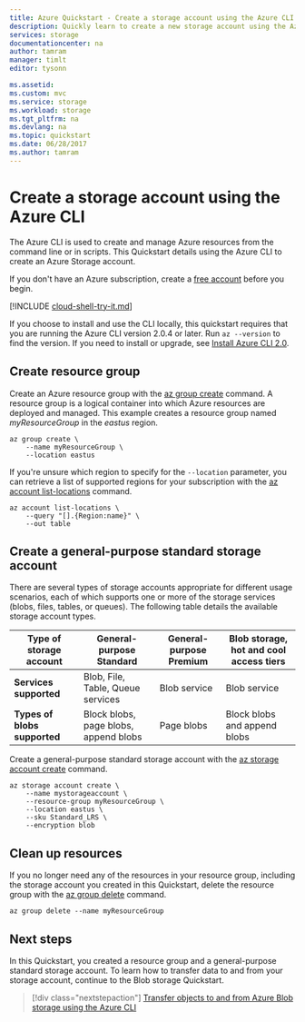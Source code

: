 ```yaml
---
title: Azure Quickstart - Create a storage account using the Azure CLI | Microsoft Docs
description: Quickly learn to create a new storage account using the Azure CLI.
services: storage
documentationcenter: na
author: tamram
manager: timlt
editor: tysonn

ms.assetid:
ms.custom: mvc
ms.service: storage
ms.workload: storage
ms.tgt_pltfrm: na
ms.devlang: na
ms.topic: quickstart
ms.date: 06/28/2017
ms.author: tamram
---
```


# Create a storage account using the Azure CLI

The Azure CLI is used to create and manage Azure resources from the command line or in scripts. This Quickstart details using the Azure CLI to create an Azure Storage account.

If you don't have an Azure subscription, create a [free account](https://azure.microsoft.com/free/?WT.mc_id=A261C142F) before you begin.

[!INCLUDE [cloud-shell-try-it.md](../../../includes/cloud-shell-try-it.md)]

If you choose to install and use the CLI locally, this quickstart requires that you are running the Azure CLI version 2.0.4 or later. Run `az --version` to find the version. If you need to install or upgrade, see [Install Azure CLI 2.0](/cli/azure/install-azure-cli). 

## Create resource group

Create an Azure resource group with the [az group create](/cli/azure/group#create) command. A resource group is a logical container into which Azure resources are deployed and managed. This example creates a resource group named *myResourceGroup* in the *eastus* region.

```azurecli-interactive
az group create \
    --name myResourceGroup \
    --location eastus
```

If you're unsure which region to specify for the `--location` parameter, you can retrieve a list of supported regions for your subscription with the [az account list-locations](/cli/azure/account#list) command.

```azurecli-interactive
az account list-locations \
    --query "[].{Region:name}" \
    --out table
```

## Create a general-purpose standard storage account

There are several types of storage accounts appropriate for different usage scenarios, each of which supports one or more of the storage services (blobs, files, tables, or queues). The following table details the available storage account types.

|**Type of storage account**|**General-purpose Standard**|**General-purpose Premium**|**Blob storage, hot and cool access tiers**|
|-----|-----|-----|-----|
|**Services supported**| Blob, File, Table, Queue services | Blob service | Blob service|
|**Types of blobs supported**|Block blobs, page blobs, append blobs | Page blobs | Block blobs and append blobs|

Create a general-purpose standard storage account with the [az storage account create](/cli/azure/storage/account#create) command.

```azurecli-interactive
az storage account create \
    --name mystorageaccount \
    --resource-group myResourceGroup \
    --location eastus \
    --sku Standard_LRS \
    --encryption blob
```

## Clean up resources

If you no longer need any of the resources in your resource group, including the storage account you created in this Quickstart, delete the resource group with the [az group delete](/cli/azure/group#delete) command.

```azurecli-interactive
az group delete --name myResourceGroup
```

## Next steps

In this Quickstart, you created a resource group and a general-purpose standard storage account. To learn how to transfer data to and from your storage account, continue to the Blob storage Quickstart.

> [!div class="nextstepaction"]
> [Transfer objects to and from Azure Blob storage using the Azure CLI](../blobs/storage-quickstart-blobs-cli.md)